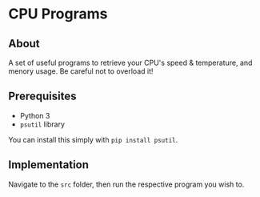 # CPU Programs

## About

A set of useful programs to retrieve your CPU's speed & temperature, and menory usage. Be careful not to overload it!

## Prerequisites

- Python 3
- `psutil` library

You can install this simply with `pip install psutil`.

## Implementation

Navigate to the `src` folder, then run the respective program you wish to.
